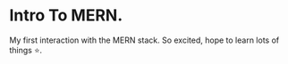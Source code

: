 # Intro To MERN.
My first interaction with the MERN stack. So excited, hope to learn lots of things :star:.

